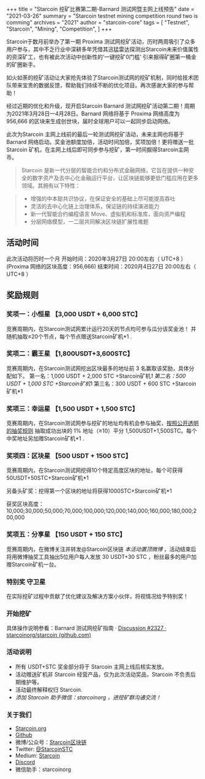 +++
title = "Starcoin 挖矿比赛第二期-Barnard 测试网暨主网上线预告"
date = "2021-03-26"
summary = "Starcoin testnet mining competition round two is comming"
archives = "2021"
author = "starcoin-core"
tags = [
    "Testnet",
    "Starcoin",
	"Mining",
	"Competition",
]
+++

Starcoin于数月前举办了第一期 Proxima 测试网挖矿活动，历时两周吸引了众多用户参与，其中不乏行业中深耕多年凭借其迅猛雷达探测出Starcoin未来价值属性的资深矿工，也有被此次活动中创新性的‘一键挖矿0门槛' 引来掘得矿圈第一桶金的矿圈新手。 

如火如荼的挖矿活动让大家抢先体验了Starcoin测试网的挖矿机制，同时给技术团队带来宝贵的数据反馈，帮助我们持续不断的优化项目。再次感谢大家的参与帮助！

经过近期的优化和升级，现开启Starcoin Barnard 测试网挖矿活动第二期！周期为2021年3月28日—4月28日。Barnard 网络将基于 Proxima 网络高度为 956,666 的区块来生成创世块，届时全球用户可以一起同步启动网络。

此次为Starcoin 主网上线前的最后一轮测试网挖矿活动，未来主网也将基于 Barnard 网络启动。奖金池额度加倍，活动时间加倍，奖项加倍！更将赠送一批Starcoin 矿机，在主网上线后即可同步参与挖矿，第一时间掘得Starcoin主网币。



> Starcoin 是新一代分层的智能合约和分布式金融网络，它旨在提供一种安全的数字资产及去中心化金融运行平台，让区块链能够更低门槛应用在更多领域。其拥有以下特性：

> * 增强的中本聪共识协议，在保证安全的基础上尽可能提高吞吐
> * 灵活的去中心化链上治理体系，保证链的持续演进能力
> * 新一代智能合约编程语言 Move、虚拟机和标准库，面向资产编程
> * 分层网络模型，一二层共同解决区块链扩展性难题




## 活动时间

此次活动将历时一个月
开始时间：2020年3月27日 20:00左右（ UTC+8 ）    (Proxima 网络的区块高度：956,666)
结束时间：2020月4日27日 20:00左右（ UTC+8 ） 



## 奖励规则

### 奖项一：小恒星 【3,000 USDT + 6,000 STC】

竞赛周期内，在Starcoin测试网累计运行20天的节点均可参与瓜分该奖金池！ 并随机抽取≤20个节点，每个节点赠送Starcoin矿机*1 .


### 奖项二：霸王星 【1,800USDT+3,600STC】

竞赛周期内，在Starcoin测试网挖出区块最多的地址前 3 名赢取该奖励，具体分配如下。 
第一名：1,000 USDT + 2,000 STC +Starcoin矿机*1
第二名：500 USDT + 1,000 STC +Starcoin矿机*1
第三名：300 USDT + 600 STC +Starcoin矿机*1 


### 奖项三：幸运星 【1,500 USDT + 1,500 STC】

竞赛周期内，在Starcoin测试网参与挖矿的地址均有机会参与抽奖，[按照公开透明的抽奖规则](https://github.com/starcoinorg/stcmint-fight) 抽取成功出块的 1% 地址（≥10）平分 1,500USDT+1,500STC。每个中奖地址另加赠Starcoin矿机*1 .


### 奖项四：区块星 【500 USDT + 1500 STC】

竞赛周期内，在Starcoin测试网挖得10个特定高度区块的地址，每个可获得50USDT+50STC+Starcoin矿机*1 

另备头矿奖：挖得第一个区块的地址将获得1000STC+Starcoin矿机*1 

获奖区块高度： 10,000;30,000;50,000;70,000;100,000;120,000;140,000;160,000;180,000;200,000



### 奖项五：分享星 【150 USDT + 150 STC】

竞赛周期内，在微博关注并转发@Starcoin区块链 *本活动置顶微博* ，活动结束后将用微博抽奖工具抽出5位用户每人发放 30 USDT+30 STC ，粉丝最多的用户加赠Starcoin矿机一台。 


### 特别奖 守卫星

在实际挖矿过程中贡献了优化建议及解决方案小伙伴，将视情况给予特别奖！ 


### 开始挖矿

具体操作说明参看：Barnard 测试网挖矿指南 · [Discussion #2327 · starcoinorg/starcoin (github.com)](https://github.com/starcoinorg/starcoin/discussions/2327)

### 活动说明

* 所有 USDT+STC 奖金部分将于 Starcoin 主网上线后核实发放。
* 活动赠送矿机非 Starcoin 经营产品，仅为此次活动奖品，Starcoin 不负责后期维护等。
* 活动最终解释权归 Starcoin.
* *添加 Starcoin 助手微信：starcoinorg ，进挖矿群沟通交流！*


### 关于我们

* [Starcoin.org](https://starcoin.org/)
* [Github](https://github.com/starcoinorg/starcoin)
* 微博/公众号：[Starcoin区块链](https://weibo.com/u/7480684466)
* Twitter: [@StarcoinSTC](https://twitter.com/StarcoinSTC)
* Medium: [Starcoin](https://starcoin.medium.com/)
* [Discord](https://discord.gg/DJkU8NAezd)
* 微信助手：starcoinorg


